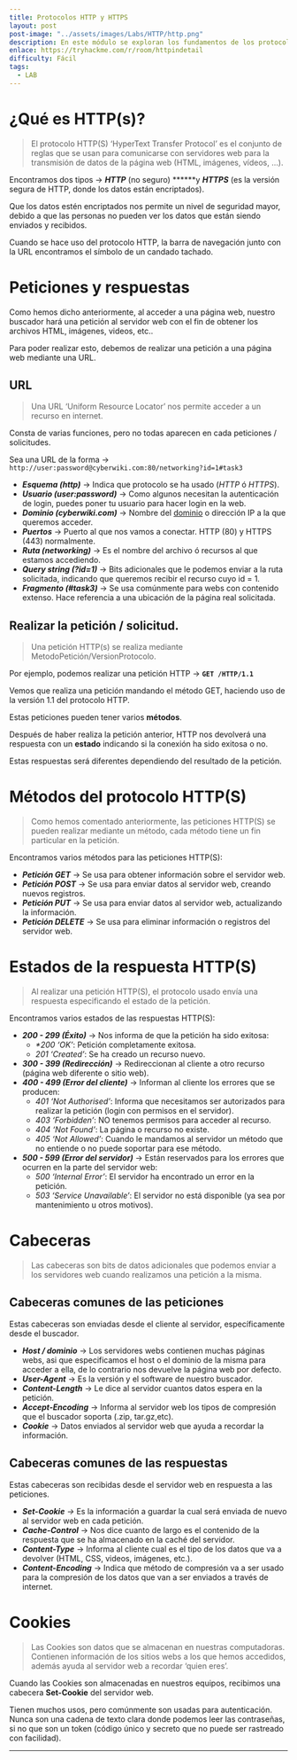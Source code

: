 ```yaml
---
title: Protocolos HTTP y HTTPS
layout: post
post-image: "../assets/images/Labs/HTTP/http.png"
description: En este módulo se exploran los fundamentos de los protocolos HTTP y HTTPS, incluyendo su funcionamiento y diferencias. Se explica cómo las peticiones y respuestas entre navegadores y servidores se estructuran y procesan. Los participantes aprenden sobre la composición de una URL, desglosando sus componentes clave como el esquema, dominio, puerto, ruta, query string y fragmento.
enlace: https://tryhackme.com/r/room/httpindetail
difficulty: Fácil
tags: 
  - LAB
---
```


# ¿Qué es HTTP(s)?

> El protocolo HTTP(S) ‘HyperText Transfer Protocol’ es el conjunto de reglas que se usan para comunicarse con servidores web para la transmisión de datos de la página web (HTML, imágenes, vídeos, …).

Encontramos dos tipos → ***HTTP*** (no seguro) ******y ***HTTPS*** (es la versión segura de HTTP, donde los datos están encriptados).

Que los datos estén encriptados nos permite un nivel de seguridad mayor, debido a que las personas no pueden ver los datos que están siendo enviados y recibidos.

Cuando se hace uso del protocolo HTTP, la barra de navegación junto con la URL encontramos el símbolo de un candado tachado.

# Peticiones y respuestas

Como hemos dicho anteriormente, al acceder a una página web, nuestro buscador hará una petición al servidor web con el fin de obtener los archivos HTML, imágenes, videos, etc..

Para poder realizar esto, debemos de realizar una petición a una página web mediante una URL.

## URL

> Una URL ‘Uniform Resource Locator’ nos permite acceder a un recurso en internet.

Consta de varias funciones, pero no todas aparecen en cada peticiones / solicitudes.

Sea una URL de la forma → `http://user:password@cyberwiki.com:80/networking?id=1#task3` 

- ***Esquema (http)*** → Indica que protocolo se ha usado (*HTTP* ó *HTTPS*).
- ***Usuario (user:password)*** → Como algunos necesitan la autenticación de login, puedes poner tu usuario para hacer login en la web.
- ***Dominio (cyberwiki.com)*** → Nombre del [dominio](https://joseeelv.github.io//blog/Enumeraci%C3%B3ndeSubdominios) o dirección IP a la que queremos acceder.
- ***Puertos*** → Puerto al que nos vamos a conectar. HTTP (80) y HTTPS (443) normalmente.
- ***Ruta (networking)*** → Es el nombre del archivo ó recursos al que estamos accediendo.
- ***Query string (?id=1)*** → Bits adicionales que le podemos enviar a la ruta solicitada, indicando que queremos recibir el recurso cuyo id = 1.
- ***Fragmento (#task3)*** → Se usa comúnmente para webs con contenido extenso. Hace referencia a una ubicación de la página real solicitada.

## Realizar la petición / solicitud.

> Una petición HTTP(s) se realiza mediante MetodoPetición/VersionProtocolo.

Por ejemplo, podemos realizar una petición HTTP → **`GET /HTTP/1.1`**

Vemos que realiza una petición mandando el método GET, haciendo uso de la versión 1.1 del protocolo HTTP.

Estas peticiones pueden tener varios **métodos**.

Después de haber realiza la petición anterior, HTTP nos devolverá una respuesta con un **estado** indicando si la conexión ha sido exitosa o no.

Estas respuestas será diferentes dependiendo del resultado de la petición.

# Métodos del protocolo HTTP(S)

> Como hemos comentado anteriormente, las peticiones HTTP(S) se pueden realizar mediante un método, cada método tiene un fin particular en la petición.

Encontramos varios métodos para las peticiones HTTP(S):

- ***Petición GET*** → Se usa para obtener información sobre el servidor web.
- ***Petición POST*** → Se usa para enviar datos al servidor web, creando nuevos registros.
- ***Petición PUT*** → Se usa para enviar datos al servidor web, actualizando la información.
- ***Petición DELETE***  → Se usa para eliminar información o registros del servidor web.

# Estados de la respuesta HTTP(S)

> Al realizar una petición HTTP(S), el protocolo usado envía una respuesta especificando el estado de la petición.

Encontramos varios estados de las respuestas HTTP(S):
<ul>
  <li><em><strong>200 - 299 (Éxito)</strong></em> → Nos informa de que la petición ha sido exitosa:
      <ul> 
        <li><em>*200 ‘OK’</em>: Petición completamente exitosa.</li>
        <li><em>201 ‘Created’</em>: Se ha creado un recurso nuevo.</li>
      </ul>
  </li>
  <li>
    <em><strong>300 - 399 (Redirección)</strong></em> → Redireccionan al cliente a otro recurso (página web diferente o sitio web).
  </li>
  <li>
    <em><strong>400 - 499 (Error del cliente)</strong></em> → Informan al cliente los errores que se producen:
    <ul>
    <li><em>401 ‘Not Authorised’</em>: Informa que necesitamos ser autorizados para realizar la petición (login con permisos en el servidor).</li>
    <li><em>403 ‘Forbidden’</em>: NO tenemos permisos para acceder al recurso.</li>
    <li><em>404 ‘Not Found’</em>: La página o recurso no existe.</li>
    <li><em>405 ‘Not Allowed’</em>: Cuando le mandamos al servidor un método que no entiende o no puede soportar para ese método.</li>
    </ul>
  </li>
  <li>
    <em><strong>500 - 599 (Error del servidor)</strong></em> → Están reservados para los errores que ocurren en la parte del servidor web:
    <ul>
      <li><em>500 ‘Internal Error’</em>: El servidor ha encontrado un error en la petición.</li>
      <li><em>503 ‘Service Unavailable’</em>: El servidor no está disponible (ya sea por mantenimiento u otros motivos).</li>
    </ul>
  </li>
</ul>

# Cabeceras

> Las cabeceras son bits de datos adicionales que podemos enviar a los servidores web cuando realizamos una petición a la misma.

## Cabeceras comunes de las peticiones

Estas cabeceras son enviadas desde el cliente al servidor, específicamente desde el buscador.

- ***Host / dominio*** → Los servidores webs contienen muchas páginas webs, asi que especificamos el host o el dominio de la misma para acceder a ella, de lo contrario nos devuelve la página web por defecto.
- ***User-Agent*** → Es la versión y el software de nuestro buscador.
- ***Content-Length*** → Le dice al servidor cuantos datos espera en la petición.
- ***Accept-Encoding*** → Informa al servidor web los tipos de compresión que el buscador soporta (.zip, tar.gz,etc).
- ***Cookie*** → Datos enviados al servidor web que ayuda a recordar la información.

## Cabeceras comunes de las respuestas

Estas cabeceras son recibidas desde el servidor web en respuesta a las peticiones.

- ***Set-Cookie** →* Es la información a guardar la cual será enviada de nuevo al servidor web en cada petición.
- ***Cache-Control*** → Nos dice cuanto de largo es el contenido de la respuesta que se ha almacenado en la caché del servidor.
- ***Content-Type*** → Informa al cliente cual es el tipo de los datos que va a devolver (HTML, CSS, videos, imágenes, etc.).
- ***Content-Encoding*** → Indica que método de compresión va a ser usado para la compresión de los datos que van a ser enviados a través de internet.

# Cookies

> Las Cookies son datos que se almacenan en nuestras computadoras. Contienen información de los sitios webs a los que hemos accedidos, además ayuda al servidor web a recordar ‘quien eres’.

Cuando las Cookies son almacenadas en nuestros equipos, recibimos una cabecera **Set-Cookie** del servidor web.

Tienen muchos usos, pero comúnmente son usadas para autenticación. Nunca son una cadena de texto clara donde podemos leer las contraseñas, si no que son un token (código único y secreto que no puede ser rastreado con facilidad).

---